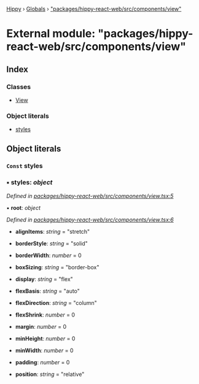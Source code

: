 [Hippy](../README.md) › [Globals](../globals.md) › ["packages/hippy-react-web/src/components/view"](_packages_hippy_react_web_src_components_view_.md)

# External module: "packages/hippy-react-web/src/components/view"

## Index

### Classes

* [View](../classes/_packages_hippy_react_web_src_components_view_.view.md)

### Object literals

* [styles](_packages_hippy_react_web_src_components_view_.md#const-styles)

## Object literals

### `Const` styles

### ▪ **styles**: *object*

*Defined in [packages/hippy-react-web/src/components/view.tsx:5](https://github.com/jeromehan/Hippy/blob/6216275/packages/hippy-react-web/src/components/view.tsx#L5)*

▪ **root**: *object*

*Defined in [packages/hippy-react-web/src/components/view.tsx:6](https://github.com/jeromehan/Hippy/blob/6216275/packages/hippy-react-web/src/components/view.tsx#L6)*

* **alignItems**: *string* = "stretch"

* **borderStyle**: *string* = "solid"

* **borderWidth**: *number* = 0

* **boxSizing**: *string* = "border-box"

* **display**: *string* = "flex"

* **flexBasis**: *string* = "auto"

* **flexDirection**: *string* = "column"

* **flexShrink**: *number* = 0

* **margin**: *number* = 0

* **minHeight**: *number* = 0

* **minWidth**: *number* = 0

* **padding**: *number* = 0

* **position**: *string* = "relative"
